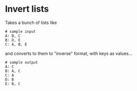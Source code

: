 # Invert lists
Takes a bunch of lists like

```
# sample input
A: B, C
B: D, E
C: A, B, E
```

and converts to them to "inverse" format, with keys as values...

```
# sample output
A: C
B: A, C
C: A
D: B
E: B, C
```
